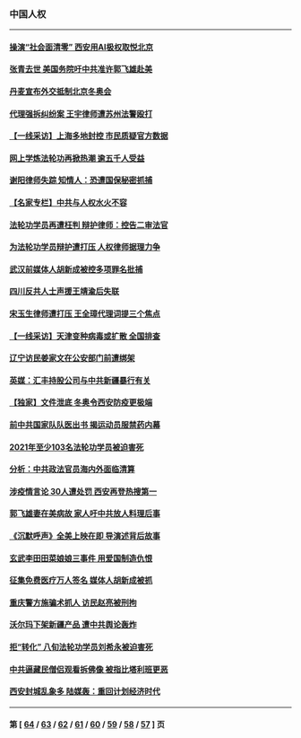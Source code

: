 ### 中国人权
---
#### [操演“社会面清零” 西安用AI极权取悦北京](../../pages/ncid278/n13505996.md) 
#### [张青去世 美国务院吁中共准许郭飞雄赴美](../../pages/ncid278/n13505548.md) 
#### [丹麦宣布外交抵制北京冬奥会](../../pages/ncid278/n13505388.md) 
#### [代理强拆纠纷案 王宇律师遭苏州法警殴打](../../pages/ncid278/n13505011.md) 
#### [【一线采访】上海多地封控 市民质疑官方数据](../../pages/ncid278/n13503239.md) 
#### [网上学炼法轮功再掀热潮 逾五千人受益](../../pages/ncid278/n13502627.md) 
#### [谢阳律师失踪 知情人：恐遭国保秘密抓捕](../../pages/ncid278/n13501558.md) 
#### [【名家专栏】中共与人权水火不容](../../pages/ncid278/n13500019.md) 
#### [法轮功学员再遭枉判 辩护律师：控告二审法官](../../pages/ncid278/n13499952.md) 
#### [为法轮功学员辩护遭打压 人权律师据理力争](../../pages/ncid278/n13499500.md) 
#### [武汉前媒体人胡新成被控多项罪名批捕](../../pages/ncid278/n13499403.md) 
#### [四川反共人士声援王靖渝后失联](../../pages/ncid278/n13497141.md) 
#### [宋玉生律师遭打压 王全璋代理词提三个焦点](../../pages/ncid278/n13497829.md) 
#### [【一线采访】天津变种病毒或扩散 全国排查](../../pages/ncid278/n13497734.md) 
#### [辽宁访民姜家文在公安部门前遭绑架](../../pages/ncid278/n13497019.md) 
#### [英媒：汇丰持股公司与中共新疆暴行有关](../../pages/ncid278/n13496485.md) 
#### [【独家】文件泄底 冬奥令西安防疫更极端](../../pages/ncid278/n13494074.md) 
#### [前中共国家队队医出书 揭运动员服禁药内幕](../../pages/ncid278/n13496354.md) 
#### [2021年至少103名法轮功学员被迫害死](../../pages/ncid278/n13495075.md) 
#### [分析：中共政法官员海内外面临清算](../../pages/ncid278/n13495811.md) 
#### [涉疫情言论 30人遭处罚 西安再登热搜第一](../../pages/ncid278/n13495414.md) 
#### [郭飞雄妻在美病故 家人吁中共放人料理后事](../../pages/ncid278/n13495606.md) 
#### [《沉默呼声》全美上映在即 导演述背后故事](../../pages/ncid278/n13493151.md) 
#### [玄武李田田菜娘娘三事件 用爱国制造仇恨](../../pages/ncid278/n13493049.md) 
#### [征集免费医疗万人签名 媒体人胡新成被抓](../../pages/ncid278/n13492687.md) 
#### [重庆警方施骗术抓人 访民赵亮被刑拘](../../pages/ncid278/n13490564.md) 
#### [沃尔玛下架新疆产品 遭中共舆论轰炸](../../pages/ncid278/n13490898.md) 
#### [拒“转化” 八旬法轮功学员刘希永被迫害死](../../pages/ncid278/n13488696.md) 
#### [中共逼藏民僧侣观看拆佛像 被指比塔利班更恶](../../pages/ncid278/n13490309.md) 
#### [西安封城乱象多 陆媒轰：重回计划经济时代](../../pages/ncid278/n13490014.md) 

---
#### 第 [ [64](./64.md) / [63](./63.md) / [62](./62.md) / [61](./61.md) / [60](./60.md) / [59](./59.md) / [58](./58.md) / [57](./57.md) ] 页

